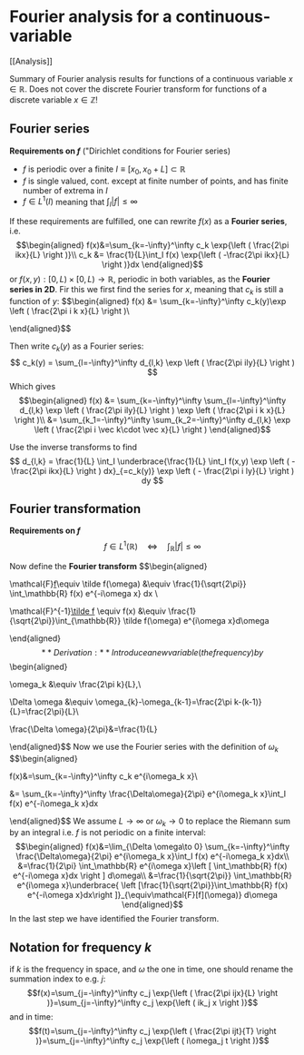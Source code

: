 # Fourier analysis for a continuous-variable
[[Analysis]]

Summary of Fourier analysis results for functions of a continuous variable $x\in\mathbb{R}$.
Does not cover the discrete Fourier transform for functions of a discrete variable $x\in\mathbb{Z}$!

## Fourier series

**Requirements on $f$** ("Dirichlet conditions for Fourier series)
 - $f$ is periodic over a finite $I\equiv[x_0,x_0+L]\subset\mathbb{R}$
- $f$ is single valued, cont. except at finite number of points, and has finite number of extrema in $I$
- $f\in L^1(I)$ meaning that $\int_I |f| \leq \infty$

If these requirements are fulfilled, one can rewrite $f(x)$ as a **Fourier series**, i.e.
$$\begin{aligned}
f(x)&=\sum_{k=-\infty}^\infty c_k \exp{\left ( \frac{2\pi ikx}{L} \right )}\\
c_k &= \frac{1}{L}\int_I f(x) \exp{\left ( -\frac{2\pi ikx}{L} \right )}dx
\end{aligned}$$
or $f(x,y):[0,L)\times[0,L)\to\mathbb{R}$, periodic in both variables, as the **Fourier series in 2D**. Fir this we first find the series for $x$, meaning that $c_k$ is still a function of $y$:
$$\begin{aligned}
    f(x) &= \sum_{k=-\infty}^\infty c_k(y)\exp \left ( \frac{2\pi i k x}{L} \right )\\

\end{aligned}$$

Then write $c_k(y)$ as a Fourier series:
$$
    c_k(y) = \sum_{l=-\infty}^\infty d_{l,k} \exp \left ( \frac{2\pi ily}{L} \right )
$$
Which gives
$$\begin{aligned}
    f(x) &= \sum_{k=-\infty}^\infty \sum_{l=-\infty}^\infty d_{l,k} \exp \left ( \frac{2\pi ily}{L} \right ) \exp \left ( \frac{2\pi i k x}{L} \right )\\
    &= \sum_{k_1=-\infty}^\infty \sum_{k_2=-\infty}^\infty d_{l,k} \exp \left ( \frac{2\pi i \vec k\cdot \vec x}{L} \right )
\end{aligned}$$

Use the inverse transforms to find
$$
    d_{l,k} = \frac{1}{L} \int_I \underbrace{\frac{1}{L} \int_I f(x,y) \exp \left ( - \frac{2\pi ikx}{L} \right ) dx}_{=c_k(y)} \exp \left ( - \frac{2\pi i ly}{L} \right ) dy
$$

## Fourier transformation

**Requirements on $f$**
$$f\in L^1(\mathbb{R})\quad\iff\quad \int_\mathbb{R} |f| \leq \infty$$

Now define the **Fourier transform**
$$\begin{aligned}

\mathcal{F}[f](w)\equiv \tilde f(\omega) &\equiv \frac{1}{\sqrt{2\pi}} \int_\mathbb{R} f(x) e^{-i\omega x} dx \\

\mathcal{F}^{-1}[\tilde f](x) \equiv f(x) &\equiv \frac{1}{\sqrt{2\pi}}\int_{\mathbb{R}} \tilde f(\omega) e^{i\omega x}d\omega

\end{aligned}$$
**Derivation:** Introduce a new variable (the frequency) by
$$\begin{aligned}

\omega_k &\equiv \frac{2\pi k}{L},\\

\Delta \omega &\equiv \omega_{k}-\omega_{k-1}=\frac{2\pi k-(k-1)}{L}=\frac{2\pi}{L}\\

\frac{\Delta \omega}{2\pi}&=\frac{1}{L}

\end{aligned}$$
Now we use the Fourier series with the definition of $\omega_k$
$$\begin{aligned}

f(x)&=\sum_{k=-\infty}^\infty c_k e^{i\omega_k x}\\

&= \sum_{k=-\infty}^\infty \frac{\Delta\omega}{2\pi} e^{i\omega_k x}\int_I f(x) e^{-i\omega_k x}dx

\end{aligned}$$
We assume $L\to\infty$ or $\omega_k\to 0$ to replace the Riemann sum by an integral i.e. $f$ is not periodic on a finite interval:
$$\begin{aligned}
f(x)&=\lim_{\Delta \omega\to 0} \sum_{k=-\infty}^\infty \frac{\Delta\omega}{2\pi} e^{i\omega_k x}\int_I f(x) e^{-i\omega_k x}dx\\
&=\frac{1}{2\pi} \int_\mathbb{R} e^{i\omega x}\left [ \int_\mathbb{R} f(x) e^{-i\omega x}dx \right ] d\omega\\
&=\frac{1}{\sqrt{2\pi}} \int_\mathbb{R} e^{i\omega x}\underbrace{ \left [\frac{1}{\sqrt{2\pi}}\int_\mathbb{R} f(x) e^{-i\omega x}dx\right ]}_{\equiv\mathcal{F}[f](\omega)} d\omega
\end{aligned}$$
In the last step we have identified the Fourier transform.

## Notation for frequency $k$

if $k$ is the frequency in space, and $\omega$ the one in time, one should rename the summation index to e.g. $j$:
$$f(x)=\sum_{j=-\infty}^\infty c_j \exp{\left ( \frac{2\pi ijx}{L} \right )}=\sum_{j=-\infty}^\infty c_j \exp{\left ( ik_j x \right )}$$
and in time:
$$f(t)=\sum_{j=-\infty}^\infty c_j \exp{\left ( \frac{2\pi ijt}{T} \right )}=\sum_{j=-\infty}^\infty c_j \exp{\left ( i\omega_j t \right )}$$
